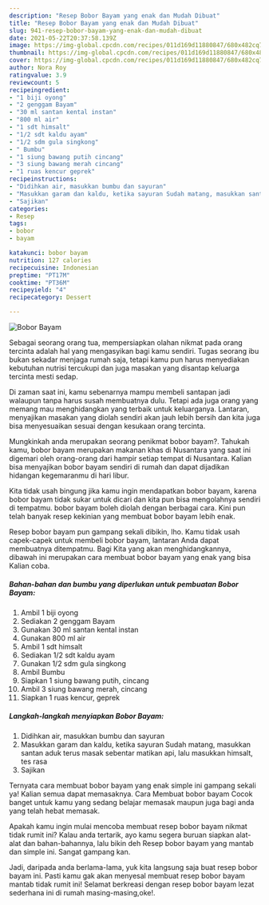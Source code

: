 ```yaml
---
description: "Resep Bobor Bayam yang enak dan Mudah Dibuat"
title: "Resep Bobor Bayam yang enak dan Mudah Dibuat"
slug: 941-resep-bobor-bayam-yang-enak-dan-mudah-dibuat
date: 2021-05-22T20:37:58.139Z
image: https://img-global.cpcdn.com/recipes/011d169d11880847/680x482cq70/bobor-bayam-foto-resep-utama.jpg
thumbnail: https://img-global.cpcdn.com/recipes/011d169d11880847/680x482cq70/bobor-bayam-foto-resep-utama.jpg
cover: https://img-global.cpcdn.com/recipes/011d169d11880847/680x482cq70/bobor-bayam-foto-resep-utama.jpg
author: Nora Roy
ratingvalue: 3.9
reviewcount: 5
recipeingredient:
- "1 biji oyong"
- "2 genggam Bayam"
- "30 ml santan kental instan"
- "800 ml air"
- "1 sdt himsalt"
- "1/2 sdt kaldu ayam"
- "1/2 sdm gula singkong"
- " Bumbu"
- "1 siung bawang putih cincang"
- "3 siung bawang merah cincang"
- "1 ruas kencur geprek"
recipeinstructions:
- "Didihkan air, masukkan bumbu dan sayuran"
- "Masukkan garam dan kaldu, ketika sayuran Sudah matang, masukkan santan aduk terus masak sebentar matikan api, lalu masukkan himsalt, tes rasa"
- "Sajikan"
categories:
- Resep
tags:
- bobor
- bayam

katakunci: bobor bayam 
nutrition: 127 calories
recipecuisine: Indonesian
preptime: "PT17M"
cooktime: "PT36M"
recipeyield: "4"
recipecategory: Dessert

---
```



![Bobor Bayam](https://img-global.cpcdn.com/recipes/011d169d11880847/680x482cq70/bobor-bayam-foto-resep-utama.jpg)

Sebagai seorang orang tua, mempersiapkan olahan nikmat pada orang tercinta adalah hal yang mengasyikan bagi kamu sendiri. Tugas seorang ibu bukan sekadar menjaga rumah saja, tetapi kamu pun harus menyediakan kebutuhan nutrisi tercukupi dan juga masakan yang disantap keluarga tercinta mesti sedap.

Di zaman  saat ini, kamu sebenarnya mampu membeli santapan jadi walaupun tanpa harus susah membuatnya dulu. Tetapi ada juga orang yang memang mau menghidangkan yang terbaik untuk keluarganya. Lantaran, menyajikan masakan yang diolah sendiri akan jauh lebih bersih dan kita juga bisa menyesuaikan sesuai dengan kesukaan orang tercinta. 



Mungkinkah anda merupakan seorang penikmat bobor bayam?. Tahukah kamu, bobor bayam merupakan makanan khas di Nusantara yang saat ini digemari oleh orang-orang dari hampir setiap tempat di Nusantara. Kalian bisa menyajikan bobor bayam sendiri di rumah dan dapat dijadikan hidangan kegemaranmu di hari libur.

Kita tidak usah bingung jika kamu ingin mendapatkan bobor bayam, karena bobor bayam tidak sukar untuk dicari dan kita pun bisa mengolahnya sendiri di tempatmu. bobor bayam boleh diolah dengan berbagai cara. Kini pun telah banyak resep kekinian yang membuat bobor bayam lebih enak.

Resep bobor bayam pun gampang sekali dibikin, lho. Kamu tidak usah capek-capek untuk membeli bobor bayam, lantaran Anda dapat membuatnya ditempatmu. Bagi Kita yang akan menghidangkannya, dibawah ini merupakan cara membuat bobor bayam yang enak yang bisa Kalian coba.

<!--inarticleads1-->

##### Bahan-bahan dan bumbu yang diperlukan untuk pembuatan Bobor Bayam:

1. Ambil 1 biji oyong
1. Sediakan 2 genggam Bayam
1. Gunakan 30 ml santan kental instan
1. Gunakan 800 ml air
1. Ambil 1 sdt himsalt
1. Sediakan 1/2 sdt kaldu ayam
1. Gunakan 1/2 sdm gula singkong
1. Ambil  Bumbu
1. Siapkan 1 siung bawang putih, cincang
1. Ambil 3 siung bawang merah, cincang
1. Siapkan 1 ruas kencur, geprek




<!--inarticleads2-->

##### Langkah-langkah menyiapkan Bobor Bayam:

1. Didihkan air, masukkan bumbu dan sayuran
1. Masukkan garam dan kaldu, ketika sayuran Sudah matang, masukkan santan aduk terus masak sebentar matikan api, lalu masukkan himsalt, tes rasa
1. Sajikan




Ternyata cara membuat bobor bayam yang enak simple ini gampang sekali ya! Kalian semua dapat memasaknya. Cara Membuat bobor bayam Cocok banget untuk kamu yang sedang belajar memasak maupun juga bagi anda yang telah hebat memasak.

Apakah kamu ingin mulai mencoba membuat resep bobor bayam nikmat tidak rumit ini? Kalau anda tertarik, ayo kamu segera buruan siapkan alat-alat dan bahan-bahannya, lalu bikin deh Resep bobor bayam yang mantab dan simple ini. Sangat gampang kan. 

Jadi, daripada anda berlama-lama, yuk kita langsung saja buat resep bobor bayam ini. Pasti kamu gak akan menyesal membuat resep bobor bayam mantab tidak rumit ini! Selamat berkreasi dengan resep bobor bayam lezat sederhana ini di rumah masing-masing,oke!.

